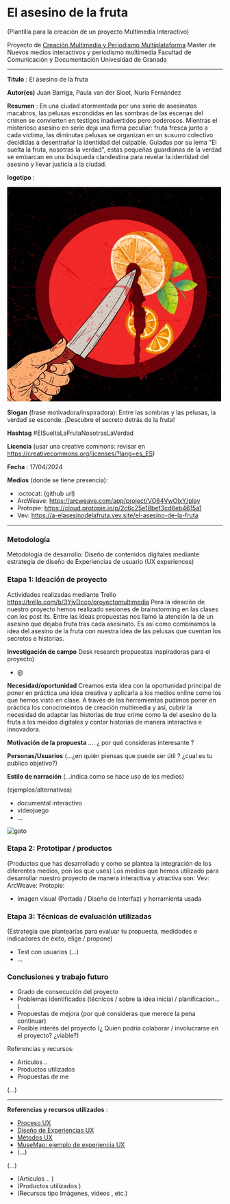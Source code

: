 # El asesino de la fruta

(Plantilla para la creación de un proyecto Multimedia Interactivo)

Proyecto de [Creación Multimedia y Periodismo Multiplataforma](https://github.com/mgea/PeriodismoMultimedia)
Master de Nuevos medios interactivos y periodismo multimedia
Facultad de Comunicación y Documentación
Univesidad de Granada  

----

**Titulo** : El asesino de la fruta

**Autor(es)** Juan Barriga, Paula van der Sloot, Nuria Fernández

**Resumen** : En una ciudad atormentada por una serie de asesinatos macabros, las pelusas escondidas en las sombras de las escenas del crimen se convierten en testigos inadvertidos pero poderosos. Mientras el misterioso asesino en serie deja una firma peculiar: fruta fresca junto a cada víctima, las diminutas pelusas se organizan en un susurro colectivo decididas a desentrañar la identidad del culpable. Guiadas por su lema "El suelta la fruta, nosotras la verdad", estas pequeñas guardianas de la verdad se embarcan en una búsqueda clandestina para revelar la identidad del asesino y llevar justicia a la ciudad.

**logotipo** : 

![img](Unknown.jpeg)

**Slogan** (frase motivadora/inspiradora): Entre las sombras y las pelusas, la verdad se esconde. ¡Descubre el secreto detrás de la fruta!

**Hashtag**  #ElSueltaLaFrutaNosotrasLaVerdad

**Licencia**    (usar una creative commons: revisar en https://creativecommons.org/licenses/?lang=es_ES) 

**Fecha** : 17/04/2024

**Medios** (donde se tiene presencia): 


* :octocat: (github url) 
* ArcWeave: https://arcweave.com/app/project/VO64VwOlxY/play
* Protopie: https://cloud.protopie.io/p/2c6c25e18bef3cd6eb4615a1
*  Vev: https://a-elasesinodelafruta.vev.site/el-asesino-de-la-fruta



--- 

### Metodología

Metodología de desarrollo: Diseño de contenidos digitales mediante estrategia de diseño de Experiencias de usuario (UX experiences) 

### Etapa 1: Ideación de proyecto 

Actividades realizadas mediante Trello https://trello.com/b/3YjvDccp/proyectomultimedia
Para la ideación de nuestro proyecto hemos realizado sesiones de brainstorming en las clases con los post its. Entre las ideas propuestas nos llamó la atención la de un asesino que dejaba fruta tras cada asesinato. Es así como combinamos la idea del asesino de la fruta con nuestra idea de las pelusas que cuentan los secretos e historias.

**Investigación de campo**   Desk research propuestas inspiradoras para el proyecto) 

* @


**Necesidad/oportunidad** 
Creamos esta idea con la oportunidad principal de poner en práctica una idea creativa y aplicarla a los medios online como los que hemos visto en clase. A través de las herramientas pudimos poner en práctica los conocimeintos de creación multimedia y así, cubrir la necesidad de adaptar las historias de true crime como la del asesino de la fruta a los meidos digitales y contar historias de manera interactiva e innovadora. 

**Motivación de la propuesta** .... ¿ por qué consideras interesante ? 

**Personas/Usuarios**  (...¿en quién piensas que puede ser útil ? ¿cual es tu publico objetivo?) 

**Estilo de narración**  (...indica como se hace uso de los medios)  

(ejemplos/alternativas) 
* documental interactivo 
* videojuego 
* ... 


![gato](https://cdn.pixabay.com/photo/2017/02/20/18/03/cat-2083492_1280.jpg)


### Etapa 2: Prototipar / productos 

(Productos que has desarrollado y como se plantea la integración de los diferentes medios, pon los que uses) 
Los medios que hemos utilizado para desarrollar nuestro proyecto de manera interactiva y atractiva son: 
Vev:
ArcWeave:
Protopie:


* Imagen visual (Portada / Diseño de Interfaz) y herramienta usada 



### Etapa 3: Técnicas de evaluación utilizadas

(Estrategia que plantearías para evaluar tu propuesta, medidodes e indicadores de éxito, elige / propone) 

* Test con usuarios (...) 
* ... 





### Conclusiones y trabajo futuro


* Grado de consecución del proyecto 
* Problemas identificados  (técnicos / sobre la idea inicial / planificacion… ) 
* Propuestas de mejora (por qué consideras que merece la pena continuar)
* Posible interés del proyecto (¿ Quien podría  colaborar / involucrarse en el proyecto? ¿viable?)


Referencias y recursos: 

* Artículos ..  
* Productos utilizados  
* Propuestas de me

(...)






----

**Referencias y recursos utilizados** :

* [Proceso UX](https://uxmastery.com/resources/process/)
* [Diseño de Experiencias UX](http://www.nosolousabilidad.com/articulos/uxd.htm) 
* [Métodos UX](https://mgea.github.io/UX-DIU-Checklist/index.html) 
* [MuseMap: ejemplo de experiencia UX](https://blog.prototypr.io/musemap-street-art-app-ux-case-study-9bec6a99823b) 
* (...) 

(...)
* (Artículos ..  )
* (Productos utilizados ) 
* (Recursos tipo Imágenes, videos , etc.) 











